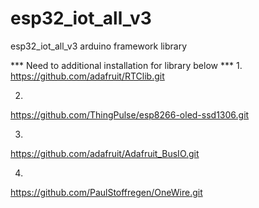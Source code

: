 # esp32_iot_all_v3
esp32_iot_all_v3  arduino framework library


*** Need to additional installation for library below ***
1.
https://github.com/adafruit/RTClib.git

2.
https://github.com/ThingPulse/esp8266-oled-ssd1306.git

3.
https://github.com/adafruit/Adafruit_BusIO.git

4.
https://github.com/PaulStoffregen/OneWire.git

